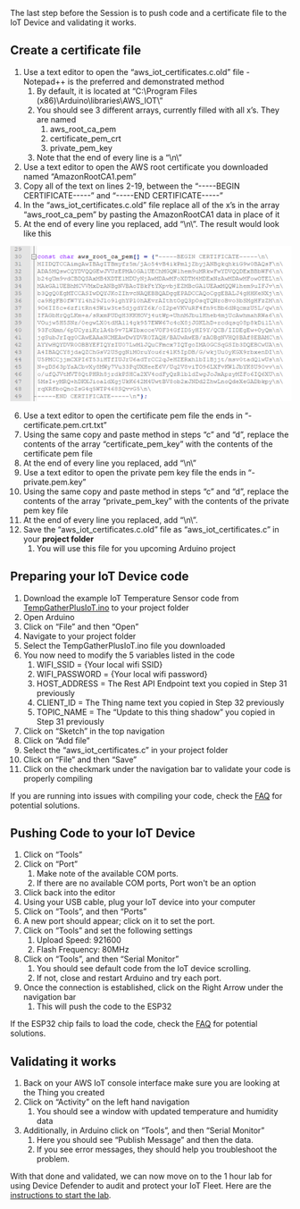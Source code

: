 The last step before the Session is to push code and a certificate file to the IoT Device and validating it works.

## Create a certificate file

1.  Use a text editor to open the “aws_iot_certificates.c.old” file - Notepad++ is the preferred and demonstrated method
    1.  By default, it is located at “C:\\Program Files (x86)\\Arduino\\libraries\\AWS_IOT\\”
    2.  You should see 3 different arrays, currently filled with all x’s. They are named
        1.  aws_root_ca_pem
        2.  certificate_pem_crt
        3.  private_pem_key
    3.  Note that the end of every line is a “\\n\\”
2.  Use a text editor to open the AWS root certificate you downloaded named “AmazonRootCA1.pem”
3.  Copy all of the text on lines 2-19, between the “-----BEGIN CERTIFICATE-----” and “-----END CERTIFICATE-----”
4.  In the “aws_iot_certificates.c.old” file replace all of the x’s in the array “aws_root_ca_pem” by pasting the AmazonRootCA1 data in place of it
5.  At the end of every line you replaced, add “\\n\\”. The result would look like this

![](../images/AWS_root_CA.png)

6.  Use a text editor to open the certificate pem file the ends in “-certificate.pem.crt.txt”
7.  Using the same copy and paste method in steps “c” and “d”, replace the contents of the array “certificate_pem_key” with the contents of the certificate pem file
8.  At the end of every line you replaced, add “\\n\\”
9.  Use a text editor to open the private pem key file the ends in “-private.pem.key”
10.  Using the same copy and paste method in steps “c” and “d”, replace the contents of the array “private_pem_key” with the contents of the private pem key file
11.  At the end of every line you replaced, add “\\n\\”.
12.  Save the “aws_iot_certificates.c.old” file as “aws_iot_certificates.c” in your **project folder**
     1.  You will use this file for you upcoming Arduino project

## Preparing your IoT Device code

1.  Download the example IoT Temperature Sensor code from [TempGatherPlusIoT.ino](../TempGatherPlusIoT.ino) to your project folder
2.  Open Arduino
3.  Click on “File” and then “Open”
4.  Navigate to your project folder
5.  Select the TempGatherPlusIoT.ino file you downloaded
6.  You now need to modify the 5 variables listed in the code
    1.  WIFI_SSID = {Your local wifi SSID}
    2.  WIFI_PASSWORD = {Your local wifi password}
    3.  HOST_ADDRESS = The Rest API Endpoint text you copied in Step 31 previously
    4.  CLIENT_ID = The Thing name text you copied in Step 32 previously
    5.  TOPIC_NAME = The “Update to this thing shadow” you copied in Step 31 previously
7.  Click on “Sketch” in the top navigation
8.  Click on “Add file”
9.  Select the “aws_iot_certificates.c” in your project folder
10. Click on “File” and then “Save”
11. Click on the checkmark under the navigation bar to validate your code is properly compiling

If you are running into issues with compiling your code, check the [FAQ](../Instructions/FAQ.md#setup-and-build) for potential solutions.

## Pushing Code to your IoT Device

1.  Click on “Tools”
2.  Click on “Port”
    1.  Make note of the available COM ports.
    2.  If there are no available COM ports, Port won't be an option
3.  Click back into the editor
4.  Using your USB cable, plug your IoT device into your computer
5.  Click on “Tools”, and then “Ports”
6.  A new port should appear; click on it to set the port.
7.  Click on “Tools” and set the following settings
    1.  Upload Speed: 921600
    2.  Flash Frequency: 80MHz
8.  Click on “Tools”, and then “Serial Monitor”
    1.  You should see default code from the IoT device scrolling.
    2.  If not, close and restart Arduino and try each port.
9.  Once the connection is established, click on the Right Arrow under the navigation bar
    1.  This will push the code to the ESP32

If the ESP32 chip fails to load the code, check the [FAQ](../Instructions/FAQ.md#setup-and-build) for potential solutions.

## Validating it works

1.  Back on your AWS IoT console interface make sure you are looking at the Thing you created
2.  Click on “Activity” on the left hand navigation
    1.  You should see a window with updated temperature and humidity data
3.  Additionally, in Arduino click on “Tools”, and then “Serial Monitor”
    1.  Here you should see “Publish Message” and then the data.
    2.  If you see error messages, they should help you troubleshoot the problem.

With that done and validated, we can now move on to the 1 hour lab for using Device Defender to audit and protect your IoT Fleet. Here are the [instructions to start the lab](../Instructions/Instruction.md).
